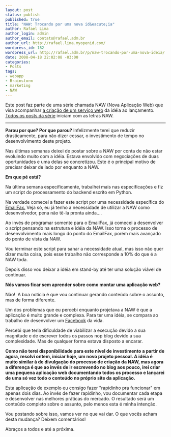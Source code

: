 ```yaml
--- 
layout: post
status: publish
published: true
title: "NAW: Trocando por uma nova id&eacute;ia"
author: Rafael Lima
author_login: admin
author_email: contato@rafael.adm.br
author_url: http://rafael.lima.myopenid.com/
wordpress_id: 182
wordpress_url: http://rafael.adm.br/p/naw-trocando-por-uma-nova-ideia/
date: 2008-04-18 22:02:08 -03:00
categories: 
- Posts
tags: 
- webapp
- Brainstorm
- marketing
- NAW
---
```

Este post faz parte de uma s&eacute;rie chamada NAW (Nova Aplica&ccedil;&atilde;o Web) que visa acompanhar <a href="http://rafael.adm.br/p/que-tal-acompanhar-o-nascimento-de-um-servico-web/">a cria&ccedil;&atilde;o de um servi&ccedil;o web</a> da id&eacute;ia ao lan&ccedil;amento. <a href="http://rafael.adm.br/tag/naw">Todos os posts da s&eacute;rie</a> iniciam com as letras NAW.

<hr /><strong>Parou por que? Por que parou?</strong>
Infelizmente terei que reduzir drasticamente, para n&atilde;o dizer cessar, o investimento de tempo no desenvolvimento deste projeto.

Nas &uacute;ltimas semanas deixei de postar sobre a NAW por conta de n&atilde;o estar evoluindo muito com a id&eacute;ia. Estava envolvido com negocia&ccedil;&otilde;es de duas oportunidades e uma delas se concretizou. Este &eacute; o principal motivo de precisar deixar de lado por enquanto a NAW.

<strong>Em que p&eacute; est&aacute;?</strong>

Na &uacute;ltima semana especificamente, trabalhei mais nas especifica&ccedil;&otilde;es e fiz um script do processamento do backend escrito em Python.

Na verdade comecei a fazer este script por uma necessidade espec&iacute;fica do <a href="http://emailfax.com.br">EmailFax.</a> Veja s&oacute;, eu j&aacute; tenho a necessidade de utilizar a NAW como desenvolvedor, pena n&atilde;o t&ecirc;-la pronta ainda....

Ao inv&eacute;s de programar somente para o EmailFax, j&aacute; comecei a desenvolver o script pensando na estrutura e id&eacute;ia da NAW. Isso torna o processo de desenvolvimento mais longo do ponto do EmailFax, por&eacute;m mais avan&ccedil;ado do ponto de vista da NAW.

Vou terminar este script para sanar a necessidade atual, mas isso n&atilde;o quer dizer muita coisa, pois esse trabalho n&atilde;o corresponde a 10% do que &eacute; a NAW toda.

Depois disso vou deixar a id&eacute;ia em stand-by at&eacute; ter uma solu&ccedil;&atilde;o vi&aacute;vel de continuar.

<strong>N&oacute;s vamos ficar sem aprender sobre como montar uma aplica&ccedil;&atilde;o web?</strong>

N&atilde;o!&nbsp; A boa not&iacute;cia &eacute; que vou continuar gerando conte&uacute;do sobre o assunto, mas de forma diferente.

Um dos problemas que eu percebi enquanto projetava a NAW &eacute; que a aplica&ccedil;&atilde;o &eacute; muito grande e complexa. Para ter uma id&eacute;ia, se compara ao trabalho de desenvolver um <a href="http://facebook.com">Facebook</a> da vida.

Percebi que teria dificuldade de viabilizar a execu&ccedil;&atilde;o devido a sua magnitude e de escrever todos os passos nop blog devido a sua complexidade. Mas de qualquer forma estava disposto a encarar.

<strong>Como n&atilde;o terei disponibilidade para este n&iacute;vel de investimento a partir de agora, resolvi ontem, iniciar hoje, um novo projeto pessoal. A id&eacute;ia &eacute; muito similar &agrave; de divulga&ccedil;&atilde;o do processo de cria&ccedil;&atilde;o da NAW, mas agora a diferen&ccedil;a &eacute; que ao inv&eacute;s de ir escrevendo no blog aos pouco, irei criar uma pequena aplica&ccedil;&atilde;o web documentando todos os processo e lan&ccedil;arei de uma s&oacute; vez todo o conte&uacute;do no pr&oacute;prio site da aplica&ccedil;&atilde;o.</strong>

Esta aplica&ccedil;&atilde;o de exemplo eu consigo fazer "rapidinho pra funcionar" em apenas dois dias. Ao inv&eacute;s de fazer rapidinho, vou documentar cada etapa e desenvolver nas melhores pr&aacute;ticas do mercado. O resultado ser&aacute; um conte&uacute;do completo sobre o assunto, pelo menos esta &eacute; minha inten&ccedil;&atilde;o.

Vou postando sobre isso, vamos ver no que vai dar. O que voc&ecirc;s acham desta mudan&ccedil;a? Deixem coment&aacute;rios!

Abra&ccedil;os a todos e at&eacute; a pr&oacute;xima.
